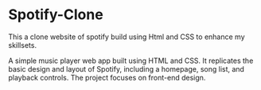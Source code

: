 # Spotify-Clone
This a clone website of spotify build using Html and CSS to enhance my skillsets.

A simple music player web app built using HTML and CSS. It replicates the basic design and layout of Spotify, including a homepage, song list, and playback controls. The project focuses on front-end design.
